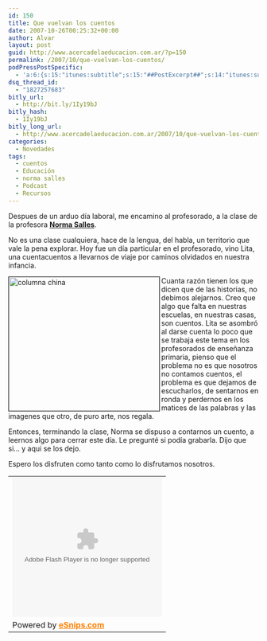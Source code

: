 ```yaml
---
id: 150
title: Que vuelvan los cuentos
date: 2007-10-26T00:25:32+00:00
author: Alvar
layout: post
guid: http://www.acercadelaeducacion.com.ar/?p=150
permalink: /2007/10/que-vuelvan-los-cuentos/
podPressPostSpecific:
  - 'a:6:{s:15:"itunes:subtitle";s:15:"##PostExcerpt##";s:14:"itunes:summary";s:15:"##PostExcerpt##";s:15:"itunes:keywords";s:17:"##WordPressCats##";s:13:"itunes:author";s:10:"##Global##";s:15:"itunes:explicit";s:7:"Default";s:12:"itunes:block";s:7:"Default";}'
dsq_thread_id:
  - "1827257683"
bitly_url:
  - http://bit.ly/1Iy19bJ
bitly_hash:
  - 1Iy19bJ
bitly_long_url:
  - http://www.acercadelaeducacion.com.ar/2007/10/que-vuelvan-los-cuentos/
categories:
  - Novedades
tags:
  - cuentos
  - Educación
  - norma salles
  - Podcast
  - Recursos
---
```

Despues de un arduo día laboral, me encamino al profesorado, a la clase de la profesora <a href="http://www.buenosaires.gov.ar/areas/educacion/niveles/primaria/programas/ciudades_lectoras/index.php?menu_id=21692" title="norma salles"><strong>Norma Salles</strong></a>.

No es una clase cualquiera, hace de la lengua, del habla, un territorio que vale la pena explorar. Hoy fue un día particular en el profesorado, vino Lita, una cuentacuentos a llevarnos de viaje por caminos olvidados en nuestra infancia.

<img src="http://farm1.static.flickr.com/36/103428788_758d9cedfb.jpg?v=0" alt="columna china" align="left" border="1" height="269" width="303" />Cuanta razón tienen los que dicen que de las historias, no debimos alejarnos. Creo que algo que falta en nuestras escuelas, en nuestras casas, son cuentos. Lita se asombró al darse cuenta lo poco que se trabaja este tema en los profesorados de enseñanza primaria, pienso que el problema no es que nosotros no contamos cuentos, el problema es que dejamos de escucharlos, de sentarnos en ronda y perdernos en los matices de las palabras y las imagenes que otro, de puro arte, nos regala.

Entonces, terminando la clase, Norma se dispuso a contarnos un cuento, a leernos algo para cerrar este día. Le pregunté si podía grabarla. Dijo que si...  y aqui se los dejo.

Espero los disfruten como tanto como lo disfrutamos nosotros.
<table>
<tr>
<td><embed src="http://res0.esnips.com/escentral/images/widgets/flash/white_player_list.swf" quality="high" pluginspage="http://www.macromedia.com/go/getflashplayer" type="application/x-shockwave-flash" flashvars="autoPlay=no&amp;thePlayerURL=http://res0.esnips.com/escentral/images/widgets/flash/mp3WidgetPlayer.swf&amp;fileIds=&amp;plURL=http://www.esnips.com//plxml/707ee765-35fc-40cb-9797-681ab5e03d19/?cachePL=true" height="280" width="301"></embed></td>
</tr>
<tr>
<td>Powered by <a href="http://www.esnips.com//adserver/?action=visit&amp;cid=playlist_external" target="_blank" style="color: #ff8000; font-weight: bold"> 	eSnips.com  </a></td>
</tr>
</table>